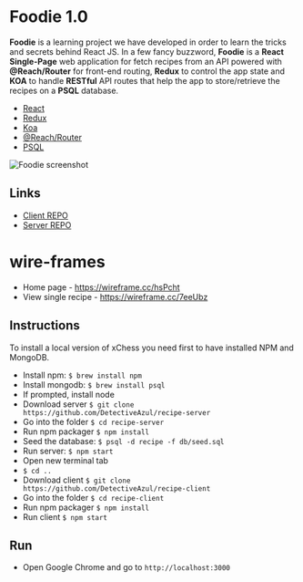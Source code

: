 # Foodie 1.0

**Foodie** is a learning project we have developed in order to learn the tricks and secrets behind React JS. In a few fancy buzzword, **Foodie** is a **React Single-Page** web application for fetch recipes from an API powered with **@Reach/Router** for front-end routing, **Redux** to control the app state and **KOA** to handle **RESTful** API routes that help the app to store/retrieve the recipes on a **PSQL** database.

* [React](https://github.com/facebook/create-react-app)
* [Redux](https://redux.js.org/introduction)
* [Koa](https://koajs.com/)
* [@Reach/Router](https://reach.tech/router)
* [PSQL](https://www.postgresql.org/)

![Foodie screenshot](https://github.com/DetectiveAzul/recipe-project/blob/master/image.png?raw=true)

## Links 

* [Client REPO](https://github.com/DetectiveAzul/recipe-client)
* [Server REPO](https://github.com/DetectiveAzul/recipe-server)

# wire-frames

* Home page - https://wireframe.cc/hsPcht
* View single recipe - https://wireframe.cc/7eeUbz

## Instructions

To install a local version of xChess you need first to have installed NPM and MongoDB. 

* Install npm: `$ brew install npm`
* Install mongodb: `$ brew install psql`
* If prompted, install node
* Download server `$ git clone https://github.com/DetectiveAzul/recipe-server`
* Go into the folder `$ cd recipe-server`
* Run npm packager `$ npm install`
* Seed the database: `$ psql -d recipe -f db/seed.sql`
* Run server: `$ npm start`
* Open new terminal tab
* `$ cd ..`
* Download client `$ git clone https://github.com/DetectiveAzul/recipe-client`
* Go into the folder `$ cd recipe-client`
* Run npm packager `$ npm install`
* Run client `$ npm start`

## Run
* Open Google Chrome and go to `http://localhost:3000`



